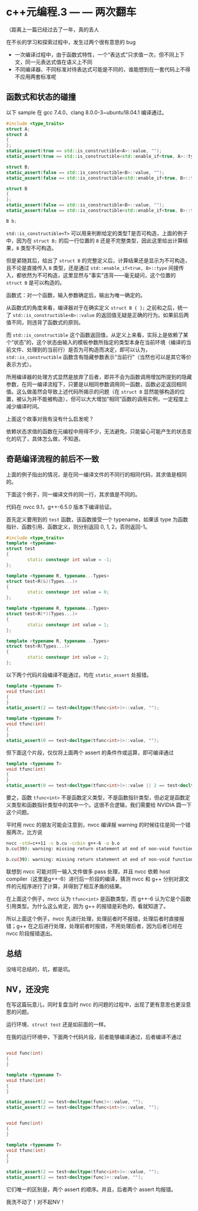 # c++元编程.3 — — 两次翻车

（距离上一篇已经过去了一年，真的丢人

在不长的学习和探索过程中，发生过两个很有意思的 bug
* 一次编译过程中，由于函数式特性，一个“表达式”只求值一次，但不同上下文，同一元表达式值在语义上不同
* 不同编译器、不同标准对待表达式可能是不同的，谁能想到在一套代码上不得不应用两套标准呢

## 函数式和状态的碰撞

以下 sample 在 gcc 7.4.0、clang 8.0.0-3~ubuntu18.04.1 编译通过。

```c++
#include <type_traits>
struct A;
struct A
{
};
static_assert(true == std::is_constructible<A>::value, "");
static_assert(true == std::is_constructible<std::enable_if<true, A>::type>::value, "");

struct B;
static_assert(false == std::is_constructible<B>::value, "");
static_assert(false == std::is_constructible<std::enable_if<true, B>::type>::value, "");

struct B
{
};
static_assert(false == std::is_constructible<B>::value, "");
static_assert(false == std::is_constructible<std::enable_if<true, B>::type>::value, "");

B b;
```

`std::is_constructible<T>` 可以用来判断给定的类型T是否可构造，上面的例子中，因为在 `struct B;` 的后一行位置的 `B` 还是不完整类型，因此这里给出计算结果，`B` 类型不可构造。

但是紧随其后，给出了 `struct B` 的完整定义后，计算结果还是显示为不可构造，且不论是直接传入 `B` 类型，还是通过 `std::enable_if<true, B>::type` 间接传入，都依然为不可构造，这里显然与“事实”违背——毫无疑问，这个位置的 `struct B` 是可以构造的。

函数式：对一个函数，输入参数确定后，输出为唯一确定的。

从函数式的角度来看，编译器对于在确实定义 `struct B { };` 之前和之后，统一了 `std::is_constructible<B>::value` 的返回值无疑是正确的行为。如果前后两值不同，则违背了函数式的原则。

而 `std::is_constructible` 这个函数返回值，从定义上来看，实际上是依赖了某个“状态”的，这个状态由输入的模板参数所指定的类型本身在当前环境（编译的当前文件、处理到的当前行）是否为可构造而决定，即可以认为，`std::is_constructible` 函数含有隐藏参数表示“当前行”（当然也可以是其它等价表示方式）。

所用编译器的处理方式显然是放弃了后者，即并不会为函数调用增加所提到的隐藏参数，在同一编译流程下，只要是以相同参数调用同一函数，函数必定返回相同值。这么做虽然会导致上述代码所揭示的问题（在 `struct B` 显然能够构造的位置，被认为并不能被构造），但可以大大增加“相同”函数的调用实例，一定程度上减少编译时间。

上面这个故事对我有没有什么启发呢？

依赖状态求值的函数在元编程中用得不少，无法避免，只能留心可能产生的状态变化的坑了，具体怎么做，不知道。

## 奇葩编译流程的前后不一致

上面的例子指出的情况，是在同一编译文件的不同行的相同代码，其求值是相同的。

下面这个例子，同一编译文件的同一行，其求值是不同的。

代码在 nvcc 9.1，g++-6.5.0 版本下编译验证。

首先定义要用到的 `test` 函数，该函数接受一个 typename，如果该 type 为函数指针、函数引用、函数定义，则分别返回 0, 1, 2，否则返回-1。

```c++
#include <type_traits>
template <typename>
struct test
{
        static constexpr int value = -1;
};

template <typename R, typename...Types>
struct test<R(&)(Types...)>
{
        static constexpr int value = 0;
};

template <typename R, typename...Types>
struct test<R(*)(Types...)>
{
        static constexpr int value = 1;
};

template <typename R, typename...Types>
struct test<R(Types...)>
{
        static constexpr int value = 2;
};
```

以下两个代码片段编译不能通过，均在 `static_assert` 处报错。

```c++
template <typename T>
void tfunc(int)
{
}
static_assert(2 == test<decltype(tfunc<int>)>::value, "");
```

```c++
template <typename T>
void tfunc(int)
{
}
static_assert(0 == test<decltype(tfunc<int>)>::value, "");
```

但下面这个片段，仅仅将上面两个 assert 的条件作或运算，即可编译通过

```c++
template <typename T>
void tfunc(int)
{
}
static_assert(0 == test<decltype(tfunc<int>)>::value || 2 == test<decltype(tfunc<int>)>::value, "");
```

要之，函数 `tfunc<int>` 不是函数定义类型，不是函数指针类型，但必定是函数定义类型和函数指针类型中的其中一个。这很不合逻辑，我们需要给 NVIDIA 圆一下这个问题。

平时用 nvcc 的朋友可能会注意到，nvcc 编译报 warning 的时候往往是同一个错报两次，比方说

```sh
nvcc -std=c++11 -c b.cu -ccbin g++-6 -o b.o
b.cu(39): warning: missing return statement at end of non-void function "abc"

b.cu(39): warning: missing return statement at end of non-void function "abc"
```

联想到 nvcc 可能对同一输入文件做多 pass 处理，并且 nvcc 依赖 host compiler（这里是g++-6）进行后一阶段的编译，猜测 nvcc 和 g++ 分别对源文件的元程序进行了计算，并得到了相互矛盾的结果。

在上面这个例子，nvcc 认为 `tfunc<int>` 是函数类型，而 g++-6 认为它是个函数引用类型。为什么这么肯定，因为 g++ 的报错是彩色的，看就知道了。

所以上面这个例子，nvcc 先进行处理，处理前者时不报错，处理后者时直接报错；g++ 在之后进行处理，处理前者时报错，不用处理后者，因为后者已经在 nvcc 阶段报错退出。

## 总结

没啥可总结的，坑，都是坑。

## NV，还没完

在写这篇玩意儿，同时复盘当时 nvcc 的问题的过程中，出现了更有意思也更没意思的问题。

运行环境、`struct test` 还是如前面的一样。

在我的运行环境中，下面两个代码片段，前者能够编译通过，后者编译不通过

```c++

void func(int)
{
}

template <typename T>
void tfunc(int)
{
}

static_assert(2 == test<decltype(func)>::value, "");
static_assert(2 == test<decltype(tfunc<int>)>::value, "");
```

```c++

void func(int)
{
}

template <typename T>
void tfunc(int)
{
}

static_assert(2 == test<decltype(tfunc<int>)>::value, "");
static_assert(2 == test<decltype(func)>::value, "");
```

它们唯一的区别是，两个 assert 的顺序。并且，后者两个 assert 均报错。

我洗不动了！对不起NV！